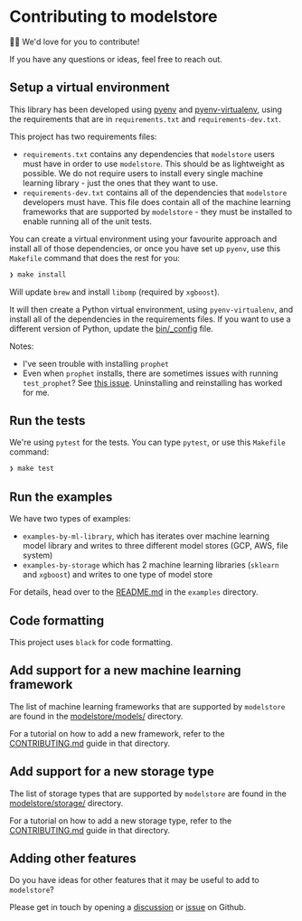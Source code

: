 # Contributing to modelstore

👋🏽 We'd love for you to contribute!

If you have any questions or ideas, feel free to reach out.

## Setup a virtual environment

This library has been developed using [pyenv](https://github.com/pyenv/pyenv)
and [pyenv-virtualenv](https://github.com/pyenv/pyenv-virtualenv), using the
requirements that are in `requirements.txt` and `requirements-dev.txt`.

This project has two requirements files:
* `requirements.txt` contains any dependencies that `modelstore` users must have in order to use `modelstore`. This should be as lightweight as possible. We do not require users to install every single machine learning library - just the ones that they want to use.
* `requirements-dev.txt` contains all of the dependencies that `modelstore` developers must have. This file does contain all of the machine learning frameworks that are supported by `modelstore` - they must be installed to enable running all of the unit tests. 

You can create a virtual environment using your favourite approach and
install all of those dependencies, or once you have set up `pyenv`, use this
 `Makefile` command that does the rest for you:

```bash
❯ make install
```

Will update `brew` and install `libomp` (required by `xgboost`).

It will then create a Python virtual environment, using `pyenv-virtualenv`,
and install all of the dependencies in the requirements files. If you want
to use a different version of Python, update the [bin/_config](bin/config) file.

Notes:
* I've seen trouble with installing `prophet`
* Even when `prophet` installs, there are sometimes issues with running `test_prophet`? See [this issue](https://github.com/facebook/prophet/issues/689). Uninstalling and reinstalling has worked for me.

## Run the tests

We're using `pytest` for the tests. You can type `pytest`, or use
this `Makefile` command:

```bash
❯ make test
```

## Run the examples

We have two types of examples:

* `examples-by-ml-library`, which has iterates over  machine learning model library and writes to three different model stores (GCP, AWS, file system)
* `examples-by-storage` which has 2 machine learning libraries (`sklearn` and `xgboost`) and writes to one type of model store

For details, head over to the [README.md](examples/README.md) in the `examples` directory.

## Code formatting

This project uses `black` for code formatting.

## Add support for a new machine learning framework

The list of machine learning frameworks that are supported by `modelstore`
are found in the [modelstore/models/](modelstore/models) directory.

For a tutorial on how to add a new framework, refer to the [CONTRIBUTING.md](modelstore/models/CONTRIBUTING.md) guide in that directory.

## Add support for a new storage type

The list of storage types that are supported by `modelstore`
are found in the [modelstore/storage/](modelstore/storage) directory.

For a tutorial on how to add a new storage type, refer to the [CONTRIBUTING.md](modelstore/storage/CONTRIBUTING.md) guide in that directory.

## Adding other features

Do you have ideas for other features that it may be useful to add to `modelstore`?

Please get in touch by opening a [discussion](https://github.com/operatorai/modelstore/discussions) or [issue](https://github.com/operatorai/modelstore/issues) on Github.

